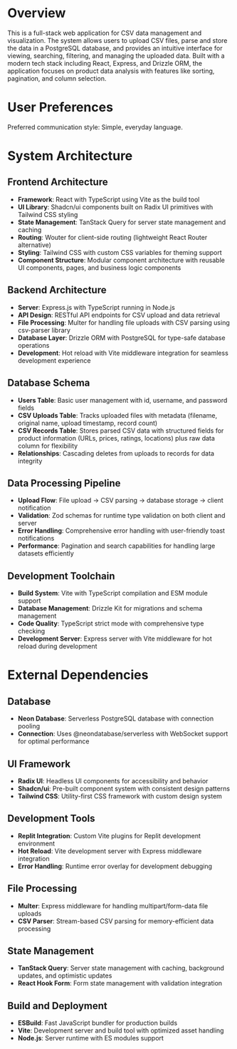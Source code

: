 # Overview

This is a full-stack web application for CSV data management and visualization. The system allows users to upload CSV files, parse and store the data in a PostgreSQL database, and provides an intuitive interface for viewing, searching, filtering, and managing the uploaded data. Built with a modern tech stack including React, Express, and Drizzle ORM, the application focuses on product data analysis with features like sorting, pagination, and column selection.

# User Preferences

Preferred communication style: Simple, everyday language.

# System Architecture

## Frontend Architecture
- **Framework**: React with TypeScript using Vite as the build tool
- **UI Library**: Shadcn/ui components built on Radix UI primitives with Tailwind CSS styling
- **State Management**: TanStack Query for server state management and caching
- **Routing**: Wouter for client-side routing (lightweight React Router alternative)
- **Styling**: Tailwind CSS with custom CSS variables for theming support
- **Component Structure**: Modular component architecture with reusable UI components, pages, and business logic components

## Backend Architecture
- **Server**: Express.js with TypeScript running in Node.js
- **API Design**: RESTful API endpoints for CSV upload and data retrieval
- **File Processing**: Multer for handling file uploads with CSV parsing using csv-parser library
- **Database Layer**: Drizzle ORM with PostgreSQL for type-safe database operations
- **Development**: Hot reload with Vite middleware integration for seamless development experience

## Database Schema
- **Users Table**: Basic user management with id, username, and password fields
- **CSV Uploads Table**: Tracks uploaded files with metadata (filename, original name, upload timestamp, record count)
- **CSV Records Table**: Stores parsed CSV data with structured fields for product information (URLs, prices, ratings, locations) plus raw data column for flexibility
- **Relationships**: Cascading deletes from uploads to records for data integrity

## Data Processing Pipeline
- **Upload Flow**: File upload → CSV parsing → database storage → client notification
- **Validation**: Zod schemas for runtime type validation on both client and server
- **Error Handling**: Comprehensive error handling with user-friendly toast notifications
- **Performance**: Pagination and search capabilities for handling large datasets efficiently

## Development Toolchain
- **Build System**: Vite with TypeScript compilation and ESM module support
- **Database Management**: Drizzle Kit for migrations and schema management
- **Code Quality**: TypeScript strict mode with comprehensive type checking
- **Development Server**: Express server with Vite middleware for hot reload during development

# External Dependencies

## Database
- **Neon Database**: Serverless PostgreSQL database with connection pooling
- **Connection**: Uses @neondatabase/serverless with WebSocket support for optimal performance

## UI Framework
- **Radix UI**: Headless UI components for accessibility and behavior
- **Shadcn/ui**: Pre-built component system with consistent design patterns
- **Tailwind CSS**: Utility-first CSS framework with custom design system

## Development Tools
- **Replit Integration**: Custom Vite plugins for Replit development environment
- **Hot Reload**: Vite development server with Express middleware integration
- **Error Handling**: Runtime error overlay for development debugging

## File Processing
- **Multer**: Express middleware for handling multipart/form-data file uploads
- **CSV Parser**: Stream-based CSV parsing for memory-efficient data processing

## State Management
- **TanStack Query**: Server state management with caching, background updates, and optimistic updates
- **React Hook Form**: Form state management with validation integration

## Build and Deployment
- **ESBuild**: Fast JavaScript bundler for production builds
- **Vite**: Development server and build tool with optimized asset handling
- **Node.js**: Server runtime with ES modules support